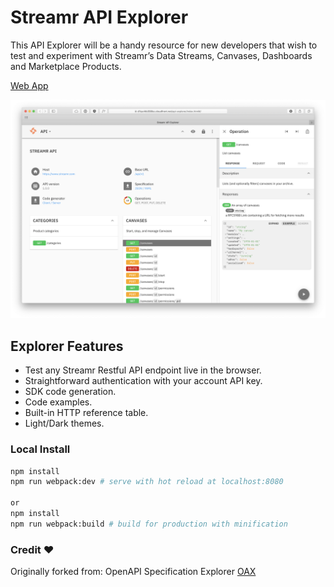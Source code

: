 # Streamr API Explorer
This API Explorer will be a handy resource for new developers that wish to test and experiment with Streamr’s Data Streams, Canvases, Dashboards and Marketplace Products.

[Web App](https://api-explorer.streamr.com)

![API Explorer](https://raw.githubusercontent.com/streamr-dev/api-explorer/api-explorer-fixes-streamr-customization/API_explorer_B.png "API Explorer")


## Explorer Features
- Test any Streamr Restful API endpoint live in the browser.
- Straightforward authentication with your account API key.
- SDK code generation.
- Code examples.
- Built-in HTTP reference table.
- Light/Dark themes.


### Local Install

``` bash
npm install
npm run webpack:dev # serve with hot reload at localhost:8080

or 
npm install
npm run webpack:build # build for production with minification 
```

### Credit ❤️
Originally forked from: OpenAPI Specification Explorer [OAX](https://darosh.github.io/oax/)
